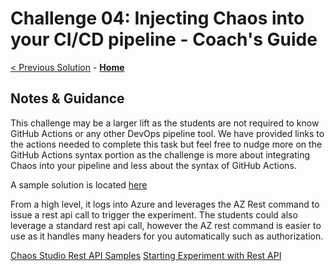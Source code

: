 # Challenge 04: Injecting Chaos into your CI/CD pipeline - Coach's Guide 

[< Previous Solution](./Solution-03.md) - **[Home](./README.md)**

## Notes & Guidance
This challenge may be a larger lift as the students are not required to know GitHub Actions or any other DevOps pipeline tool. We have provided links to the actions needed to complete this task but feel free to nudge more on the GitHub Actions syntax portion as the challenge is more about integrating Chaos into your pipeline and less about the syntax of GitHub Actions.

A sample solution is located [here](./Solutions/Solution-04/Solution-04.yml)

From a high level, it logs into Azure and leverages the AZ Rest command to issue a rest api call to trigger the experiment.  The students could also leverage a standard rest api call, however the AZ rest command is easier to use as it handles many headers for you automatically such as authorization.

[Chaos Studio Rest API Samples](https://learn.microsoft.com/en-us/azure/chaos-studio/chaos-studio-samples-rest-api)
[Starting Experiment with Rest API](https://learn.microsoft.com/en-us/rest/api/chaosstudio/experiments/start?tabs=HTTP)

